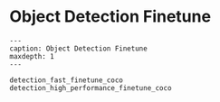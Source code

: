 # Object Detection Finetune

```{toctree}
---
caption: Object Detection Finetune
maxdepth: 1
---

detection_fast_finetune_coco
detection_high_performance_finetune_coco
```

